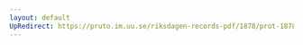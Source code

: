 ```yaml
---
layout: default
UpRedirect: https://pruto.im.uu.se/riksdagen-records-pdf/1878/prot-1878--ak--049.pdf
---
```

